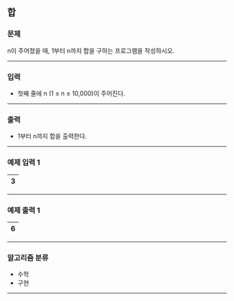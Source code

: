 합
-------------
### 문제

n이 주어졌을 때, 1부터 n까지 합을 구하는 프로그램을 작성하시오.

- - -

### 입력
* 첫째 줄에 n (1 ≤ n ≤ 10,000)이 주어진다.

- - -

### 출력
* 1부터 n까지 합을 출력한다.

- - -

### 예제 입력 1
|3|
|:---|

- - -

### 예제 출력 1
|6|
|:---|

- - -

### 알고리즘 분류
* 수학
* 구현

- - -
